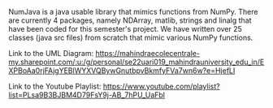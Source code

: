 NumJava is a java usable library that mimics functions from NumPy. 
There are currently 4 packages, namely NDArray, matlib, strings and linalg that have been coded for this semester's project. We have written over 25 classes (java src files) from scratch that mimic various NumPy functions.

Link to the UML Diagram: https://mahindraecolecentrale-my.sharepoint.com/:u:/g/personal/se22uari019_mahindrauniversity_edu_in/EXPBoAa0rjFAjgYEBlWYXVQBywGnutbpvBkmfyFVa7wn6w?e=HjefLI

Link to the Youtube Playlist: https://www.youtube.com/playlist?list=PLsa9B3BJBM4D79FsY9j-AB_7hPU_UaFbl
